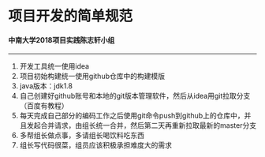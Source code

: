 # 项目开发的简单规范
#### 中南大学2018项目实践陈志轩小组
---
1. 开发工具统一使用idea
2. 项目初始构建统一使用github仓库中的构建模版
3. java版本：jdk1.8
4. 自己创建好github账号和本地的git版本管理软件，然后从idea用git拉取分支（百度有教程）
5. 每天完成自己部分的编码工作之后使用git命令push到github上的仓库中，并且发起合并请求，由组长统一合并，然后第二天再重新拉取最新的master分支
6. 多帮组长做点事，多请组长喝饮料吃东西
7. 组长写代码很菜，组员应该积极承担难度大的需求
